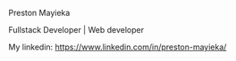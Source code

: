 Preston Mayieka

Fullstack Developer | Web developer

My linkedin: https://www.linkedin.com/in/preston-mayieka/
